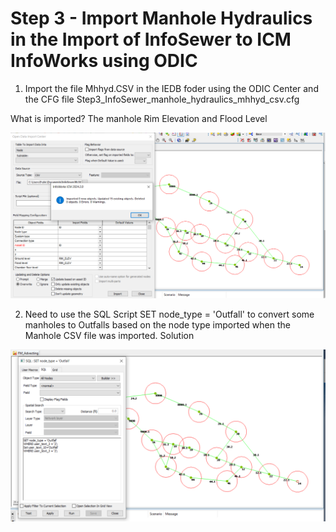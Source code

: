 # Step 3 - Import Manhole Hydraulics in the Import of InfoSewer to ICM InfoWorks using ODIC

1. Import the file Mhhyd.CSV in the IEDB foder using the ODIC Center and the CFG file Step3_InfoSewer_manhole_hydraulics_mhhyd_csv.cfg

What is imported?  The manhole Rim Elevation and Flood Level

![Alt text](image-20.png)

2.  Need to use the SQL Script SET node_type = 'Outfall' to convert some manholes to Outfalls based on the node type imported when the Manhole CSV file was imported.
Solution

![Alt text](image-21.png)


